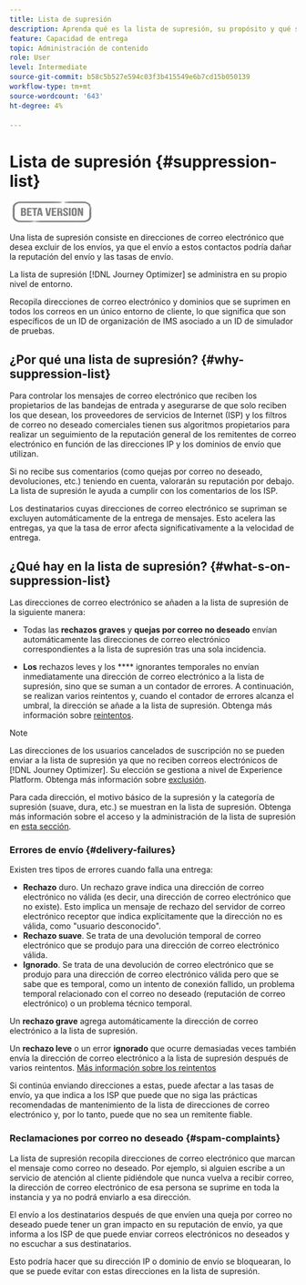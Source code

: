 ```yaml
---
title: Lista de supresión
description: Aprenda qué es la lista de supresión, su propósito y qué se incluye en ella.
feature: Capacidad de entrega
topic: Administración de contenido
role: User
level: Intermediate
source-git-commit: b58c5b527e594c03f3b415549e6b7cd15b050139
workflow-type: tm+mt
source-wordcount: '643'
ht-degree: 4%

---
```


# Lista de supresión {#suppression-list}

![](assets/do-not-localize/badge.png)

Una lista de supresión consiste en direcciones de correo electrónico que desea excluir de los envíos, ya que el envío a estos contactos podría dañar la reputación del envío y las tasas de envío.

La lista de supresión [!DNL Journey Optimizer] se administra en su propio nivel de entorno.

Recopila direcciones de correo electrónico y dominios que se suprimen en todos los correos en un único entorno de cliente, lo que significa que son específicos de un ID de organización de IMS asociado a un ID de simulador de pruebas.

<!--It gathers spam complaints, hard bounces, and soft bounces that occur consistently.-->

## ¿Por qué una lista de supresión? {#why-suppression-list}

Para controlar los mensajes de correo electrónico que reciben los propietarios de las bandejas de entrada y asegurarse de que solo reciben los que desean, los proveedores de servicios de Internet (ISP) y los filtros de correo no deseado comerciales tienen sus algoritmos propietarios para realizar un seguimiento de la reputación general de los remitentes de correo electrónico en función de las direcciones IP y los dominios de envío que utilizan.

Si no recibe sus comentarios (como quejas por correo no deseado, devoluciones, etc.) teniendo en cuenta, valorarán su reputación por debajo. La lista de supresión le ayuda a cumplir con los comentarios de los ISP.

Los destinatarios cuyas direcciones de correo electrónico se supriman se excluyen automáticamente de la entrega de mensajes. Esto acelera las entregas, ya que la tasa de error afecta significativamente a la velocidad de entrega.

## ¿Qué hay en la lista de supresión? {#what-s-on-suppression-list}

Las direcciones de correo electrónico se añaden a la lista de supresión de la siguiente manera:

* Todas las **rechazos graves** y **quejas por correo no deseado** envían automáticamente las direcciones de correo electrónico correspondientes a la lista de supresión tras una sola incidencia.

* **Los** rechazos leves y los  **** ignorantes temporales no envían inmediatamente una dirección de correo electrónico a la lista de supresión, sino que se suman a un contador de errores. A continuación, se realizan varios reintentos y, cuando el contador de errores alcanza el umbral, la dirección se añade a la lista de supresión. Obtenga más información sobre [reintentos](configuration/retries.md).

<!--You can also manually add an address to the suppression list. Manual category will be available when ability to manually add an address to the suppression list (via API) is released.-->

>[!NOTE]
>
>Las direcciones de los usuarios cancelados de suscripción no se pueden enviar a la lista de supresión ya que no reciben correos electrónicos de [!DNL Journey Optimizer]. Su elección se gestiona a nivel de Experience Platform. Obtenga más información sobre [exclusión](../using/consent.md).
<!--Email addresses of recipients who **unsubscribe** from your sendings are NOT sent to the suppression list. Confirmed by eng.: "Subscribe and Unsubscribe are handled by the Consent/Subscription service. A user that opts out will not make it to the suppression list – we won’t send them emails."-->

Para cada dirección, el motivo básico de la supresión y la categoría de supresión (suave, dura, etc.) se muestran en la lista de supresión. Obtenga más información sobre el acceso y la administración de la lista de supresión en [esta sección](configuration/manage-suppression-list.md).

<!--Once a message is sent, the message logs allow you to view the delivery status for each recipient and the associated failure type and reason. [Learn more about monitoring message execution](monitoring.md). NO ACCESS TO LOGS YET-->

### Errores de envío {#delivery-failures}

Existen tres tipos de errores cuando falla una entrega:

* **Rechazo** duro. Un rechazo grave indica una dirección de correo electrónico no válida (es decir, una dirección de correo electrónico que no existe). Esto implica un mensaje de rechazo del servidor de correo electrónico receptor que indica explícitamente que la dirección no es válida, como &quot;usuario desconocido&quot;.
* **Rechazo suave**. Se trata de una devolución temporal de correo electrónico que se produjo para una dirección de correo electrónico válida.
* **Ignorado**. Se trata de una devolución de correo electrónico que se produjo para una dirección de correo electrónico válida pero que se sabe que es temporal, como un intento de conexión fallido, un problema temporal relacionado con el correo no deseado (reputación de correo electrónico) o un problema técnico temporal.<!--does it exist in CJM?-->

Un **rechazo grave** agrega automáticamente la dirección de correo electrónico a la lista de supresión.

Un **rechazo leve** o un error **ignorado** que ocurre demasiadas veces también envía la dirección de correo electrónico a la lista de supresión después de varios reintentos. [Más información sobre los reintentos](configuration/retries.md)

Si continúa enviando direcciones a estas, puede afectar a las tasas de envío, ya que indica a los ISP que puede que no siga las prácticas recomendadas de mantenimiento de la lista de direcciones de correo electrónico y, por lo tanto, puede que no sea un remitente fiable.

### Reclamaciones por correo no deseado {#spam-complaints}

La lista de supresión recopila direcciones de correo electrónico que marcan el mensaje como correo no deseado. Por ejemplo, si alguien escribe a un servicio de atención al cliente pidiéndole que nunca vuelva a recibir correo, la dirección de correo electrónico de esa persona se suprime en toda la instancia y ya no podrá enviarlo a esa dirección.

El envío a los destinatarios después de que envíen una queja por correo no deseado puede tener un gran impacto en su reputación de envío, ya que informa a los ISP de que puede enviar correos electrónicos no deseados y no escuchar a sus destinatarios.

Esto podría hacer que su dirección IP o dominio de envío se bloquearan, lo que se puede evitar con estas direcciones en la lista de supresión.

<!--### Unsubscriptions {#unsubscriptions}

Every email sent to recipients must include an unsubscribe link. Upon clicking this link, if a recipient confirms [opting out](consent.md), the corresponding email address is immediately sent to the suppression list. This user must not receive communication from your brand until subscribed again.
NOT TRUE > "Subscribe and Unsubscribe are handled by the Consent/Subscription service. A user that opts out will not make it to the suppression list – we won’t send them emails."-->

<!--MOVED to Configuration/Retries section

The threshold is set at three errors:
* For the same delivery, at the third attempt, the address is suppressed.
* If there are different deliveries and two errors occur at least 24 hours apart, the error counter is incremented upon each error and the address is also suppressed at the third attempt.
When a delivery is successful after a retry, the error counter of the address is reinitialized.

### Retries {#retries}

If a message fails due to a temporary bounce of the **Ignored** type, retries will be performed for **3.5 days** from the time the message was added to the email queue.

The minimum delay between retries and the maximum number of retries to be performed are ///managed by the Enhanced MTA/// based on how well an IP is performing, both historically and currently at a given domain.

After 3.5 days, any message in the retry queue will be removed from the queue and sent back as a bounce.-->
